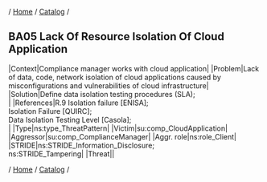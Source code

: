 / [Home](/acctp/) / [Catalog](/acctp/catalog/) /

## BA05 Lack Of Resource Isolation Of Cloud Application

|Context|Compliance manager works with cloud application|
|Problem|Lack of data, code, network isolation of cloud applications caused by misconfigurations and vulnerabilities of cloud infrastructure|
|Solution|Define data isolation testing procedures (SLA);<br />|
|References|R.9 Isolation failure [ENISA];<br /> Isolation Failure [QUIRC];<br /> Data Isolation Testing Level [Casola];<br />|
|Type|ns:type_ThreatPattern|
|Victim|su:comp_CloudApplication|
|Aggressor|su:comp_ComplianceManager|
|Aggr. role|ns:role_Client|
|STRIDE|ns:STRIDE_Information_Disclosure;<br /> ns:STRIDE_Tampering|
|Threat||

/ [Home](/acctp/) / [Catalog](/acctp/catalog/) /
